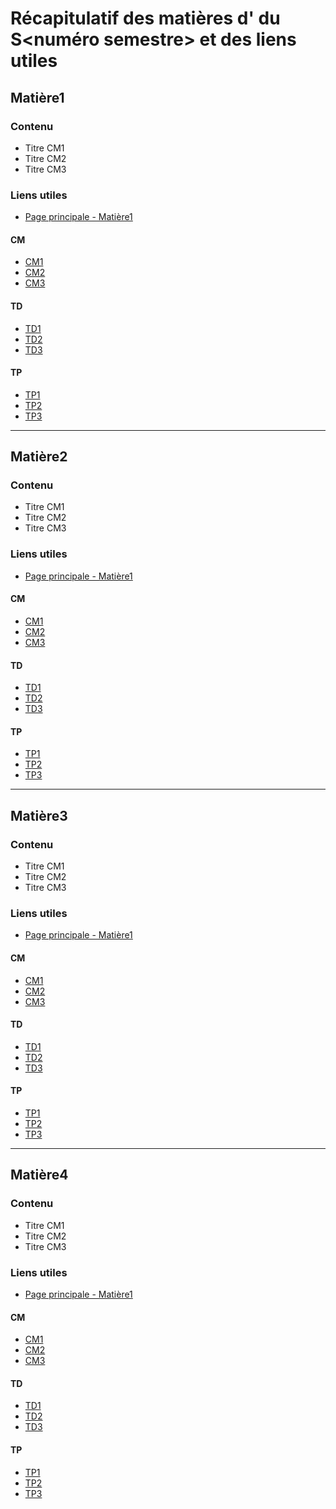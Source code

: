 # Récapitulatif des matières d'<Nom UE> du S<numéro semestre> et des liens utiles 

## Matière1 

### Contenu
- Titre CM1
- Titre CM2
- Titre CM3

### Liens utiles
- [Page principale - Matière1](https://matias.me/nsfw/)

#### CM
- [CM1](https://matias.me/nsfw/)
- [CM2](https://matias.me/nsfw/)
- [CM3](https://matias.me/nsfw/)

#### TD
- [TD1](https://matias.me/nsfw/)
- [TD2](https://matias.me/nsfw/)
- [TD3](https://matias.me/nsfw/)

#### TP
- [TP1](https://matias.me/nsfw/)
- [TP2](https://matias.me/nsfw/)
- [TP3](https://matias.me/nsfw/)

---

## Matière2

### Contenu
- Titre CM1
- Titre CM2
- Titre CM3

### Liens utiles
- [Page principale - Matière1](https://matias.me/nsfw/)

#### CM
- [CM1](https://matias.me/nsfw/)
- [CM2](https://matias.me/nsfw/)
- [CM3](https://matias.me/nsfw/)

#### TD
- [TD1](https://matias.me/nsfw/)
- [TD2](https://matias.me/nsfw/)
- [TD3](https://matias.me/nsfw/)

#### TP
- [TP1](https://matias.me/nsfw/)
- [TP2](https://matias.me/nsfw/)
- [TP3](https://matias.me/nsfw/)

---

## Matière3

### Contenu
- Titre CM1
- Titre CM2
- Titre CM3

### Liens utiles
- [Page principale - Matière1](https://matias.me/nsfw/)

#### CM
- [CM1](https://matias.me/nsfw/)
- [CM2](https://matias.me/nsfw/)
- [CM3](https://matias.me/nsfw/)

#### TD
- [TD1](https://matias.me/nsfw/)
- [TD2](https://matias.me/nsfw/)
- [TD3](https://matias.me/nsfw/)

#### TP
- [TP1](https://matias.me/nsfw/)
- [TP2](https://matias.me/nsfw/)
- [TP3](https://matias.me/nsfw/)

---

## Matière4

### Contenu
- Titre CM1
- Titre CM2
- Titre CM3

### Liens utiles
- [Page principale - Matière1](https://matias.me/nsfw/)

#### CM
- [CM1](https://matias.me/nsfw/)
- [CM2](https://matias.me/nsfw/)
- [CM3](https://matias.me/nsfw/)

#### TD
- [TD1](https://matias.me/nsfw/)
- [TD2](https://matias.me/nsfw/)
- [TD3](https://matias.me/nsfw/)

#### TP
- [TP1](https://matias.me/nsfw/)
- [TP2](https://matias.me/nsfw/)
- [TP3](https://matias.me/nsfw/)